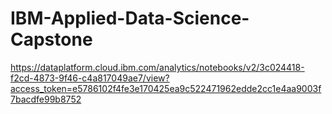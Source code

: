 # IBM-Applied-Data-Science-Capstone
https://dataplatform.cloud.ibm.com/analytics/notebooks/v2/3c024418-f2cd-4873-9f46-c4a817049ae7/view?access_token=e5786102f4fe3e170425ea9c522471962edde2cc1e4aa9003f7bacdfe99b8752
